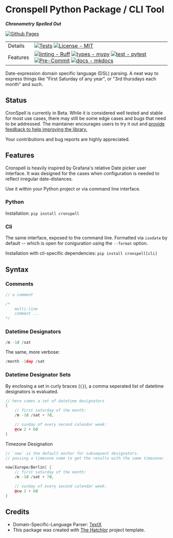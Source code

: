 
# Cronspell Python Package / CLI Tool
***Chronometry Spelled Out***


[![Github Pages][Github Pages]][Github Pages Link]


|          |                                                                                                                                                                                                                                   |
| -------- | --------------------------------------------------------------------------------------------------------------------------------------------------------------------------------------------------------------------------------- |
| Details  | [![Tests][Tests-image]][Tests-link] [![License - MIT][MIT-image]][MIT-link]                                                                                                                                                       |
| Features | [![linting - Ruff][ruff-image]][ruff-link] [![types - mypy][mypy-image]][mypy-link] [![test - pytest][pytest-image]][pytest-link]  [![Pre-Commit][precommit-image]][precommit-link] [![docs - mkdocs][mkdocs-image]][mkdocs-link] |

Date-expression domain specific language (DSL) parsing. A neat way to express things like "First Saturday of any year", or "3rd thursdays each month" and such.


## Status

CronSpell is currently in Beta. While it is considered well tested and stable for most use cases, there may still be some edge cases and bugs that need to be addressed. The maintainer encourages users to try it out and [provide feedback to help improving the library.](https://github.com/iilei/cronspell/issues)

Your contributions and bug reports are highly appreciated.

## Features

Cronspell is heavily inspired by Grafana's relative Date picker user interface. It was designed for the cases when configuration is needed to reflect irregular date-distances.

Use it within your Python project or via command line interface.

### Python

Installation: `pip install cronspell`

### Cli

The same interface, exposed to the command line. Formatted via `isodate` by default -- which is
open for coniguration using the `--format` option.

Installation with cli-specific dependencies: `pip install cronspell[cli]`


## Syntax

### Comments
```cpp
// a comment
```

```cpp
/*
    multi-line
    comment ...
*/
```


### Datetime Designators
```cpp
/m -1d /sat
```

The same, more verbose:

```cpp
/month -1day /sat
```

### Datetime Designator Sets

By enclosing a set in curly braces (`{}`), a comma seperated list of datetime designators is evaluated.

```cpp
// here comes a set of datetime designators
{
    // first saturday of the month:
    /m -1d /sat + 7d,

    // sunday of every second calendar week:
    @cw 2 + 6d
}
```

Timezone Designation

```cpp
// `now` is the default anchor for subsequent designators.
// passing a timezone name to get the results with the same timezone:

now[Europe/Berlin] {
    // first saturday of the month:
    /m -1d /sat + 7d,

    // sunday of every second calendar week:
    @cw 2 + 6d
}
```


## Credits

* Domain-Specific-Language Parser: [TextX]
* This package was created with [The Hatchlor] project template.

[TextX]: https://textx.github.io/textX/
[The Hatchlor]: https://github.com/florianwilhelm/the-hatchlor



[Tests-image]: https://github.com/iilei/cronspell/actions/workflows/tests.yml/badge.svg?branch=master
[Tests-link]: https://github.com/iilei/cronspell/actions/workflows/tests.yml
[hatch-image]: https://img.shields.io/badge/%F0%9F%A5%9A-hatch-4051b5.svg
[hatch-link]: https://github.com/pypa/hatch
[ruff-image]: https://img.shields.io/endpoint?url=https://raw.githubusercontent.com/astral-sh/ruff/main/assets/badge/v2.json
[ruff-link]: https://github.com/charliermarsh/ruff
[mypy-image]: https://img.shields.io/badge/Types-mypy-blue.svg
[mypy-link]: https://mypy-lang.org/
[pytest-image]: https://img.shields.io/static/v1?label=‎&message=Pytest&logo=Pytest&color=0A9EDC&logoColor=white
[pytest-link]:  https://docs.pytest.org/
[mkdocs-image]: https://img.shields.io/static/v1?label=‎&message=mkdocs&logo=Material+for+MkDocs&color=526CFE&logoColor=white
[mkdocs-link]: https://www.mkdocs.org/
[precommit-image]: https://img.shields.io/static/v1?label=‎&message=pre-commit&logo=pre-commit&color=76877c
[precommit-link]: https://pre-commit.com/
[MIT-image]: https://img.shields.io/badge/License-MIT-9400d3.svg
[MIT-link]: LICENSE.txt
[Github Pages]: https://img.shields.io/badge/github%20pages-121013?style=for-the-badge&logo=github&logoColor=teal
[Github Pages Link]: https://iilei.github.io/cronspell/
